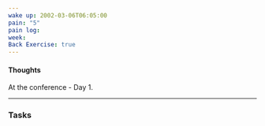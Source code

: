 ```yaml
---
wake up: 2002-03-06T06:05:00
pain: "5"
pain log: 
week: 
Back Exercise: true
---
```

#### Thoughts

At the conference - Day 1.


-----
### Tasks 
